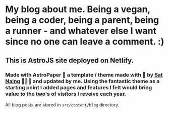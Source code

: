 # My blog about me. Being a vegan, being a coder, being a parent, being a runner - and whatever else I want since no one can leave a comment. :)

## This is AstroJS site deployed on Netlify.

### Made with AstroPaper 📄 a template / theme made with 🤍 by [Sat Naing](https://satnaing.dev) 👨🏻‍💻 and updated by me. Using the fantastic theme as a starting point I added pages and features I felt would bring value to the two's of visitors I reveive each year.

All blog posts are stored in `src/content/blog` directory.
